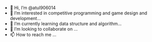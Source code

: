 - 👋 Hi, I’m @atul906014
- 👀 I’m interested in competitive programming and game design and development...
- 🌱 I’m currently learning data structure and algorithm...
- 💞️ I’m looking to collaborate on ...
- 📫 How to reach me ...

<!---
atul906014/atul906014 is a ✨ special ✨ repository because its `README.md` (this file) appears on your GitHub profile.
You can click the Preview link to take a look at your changes.
--->
